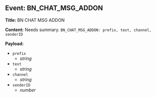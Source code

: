 ## Event: BN_CHAT_MSG_ADDON

**Title:** BN CHAT MSG ADDON

**Content:**
Needs summary.
`BN_CHAT_MSG_ADDON: prefix, text, channel, senderID`

**Payload:**
- `prefix`
  - *string*
- `text`
  - *string*
- `channel`
  - *string*
- `senderID`
  - *number*